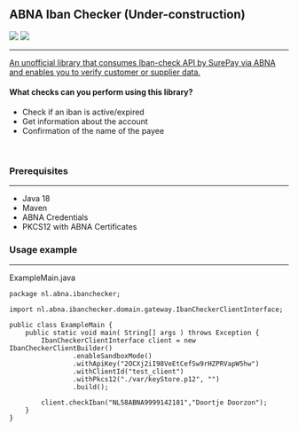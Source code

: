 ## ABNA Iban Checker (Under-construction)

<p float="left">
  <img src="https://img.shields.io/badge/Java-ED8B00?style=for-the-badge&logo=java&logoColor=white"/>
  <img src="https://img.shields.io/badge/apache_maven-C71A36?style=for-the-badge&logo=apachemaven&logoColor=white"/>
</p>

------------
[An unofficial library that consumes Iban-check API by SurePay via ABNA and enables you to verify customer or supplier data.](https://developer.abnamro.com/api-products/iban-name-check)

#### What checks can you perform using this library? 

  * Check if an iban is active/expired
  * Get information about the account
  * Confirmation of the name of the payee

&nbsp;
### Prerequisites
------------
  * Java 18
  * Maven
  * ABNA Credentials
  * PKCS12 with ABNA Certificates

### Usage example
------------
ExampleMain.java

```
package nl.abna.ibanchecker;

import nl.abna.ibanchecker.domain.gateway.IbanCheckerClientInterface;

public class ExampleMain {
    public static void main( String[] args ) throws Exception {
        IbanCheckerClientInterface client = new IbanCheckerClientBuilder()
                .enableSandboxMode()
                .withApiKey("2OCXj2iI98VeEtCefSw9rHZPRVapW5hw")
                .withClientId("test_client")
                .withPkcs12("./var/keyStore.p12", "")
                .build();

        client.checkIban("NL58ABNA9999142181","Doortje Doorzon");
    }
}

```
